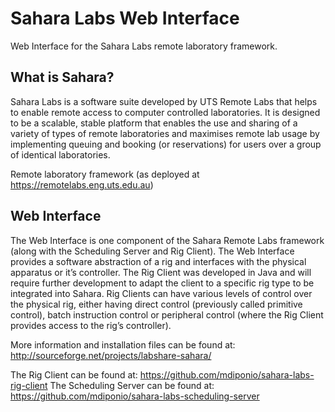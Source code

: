 Sahara Labs Web Interface
=========================

Web Interface for the Sahara Labs remote laboratory framework.

What is Sahara?
----------------------
Sahara Labs is a software suite developed by UTS Remote Labs that helps to enable remote access to computer controlled laboratories. It is designed to be a scalable, stable platform that enables the use and sharing of a variety of types of remote laboratories and maximises remote lab usage by implementing queuing and booking (or reservations) for users over a group of identical laboratories.

Remote laboratory framework (as deployed at https://remotelabs.eng.uts.edu.au)

Web Interface
----------------------
The Web Interface is one component of the Sahara Remote Labs framework (along with the Scheduling Server and Rig Client). The Web Interface provides a software abstraction of a rig and interfaces with the physical apparatus or it’s controller. The Rig Client was developed in Java and will require further development to adapt the client to a specific rig type to be integrated into Sahara. Rig Clients can have various levels of control over the physical rig, either having direct control (previously called primitive control), batch instruction control or peripheral control (where the Rig Client provides access to the rig’s controller).

More information and installation files can be found at: http://sourceforge.net/projects/labshare-sahara/

The Rig Client can be found at: https://github.com/mdiponio/sahara-labs-rig-client
The Scheduling Server can be found at: https://github.com/mdiponio/sahara-labs-scheduling-server